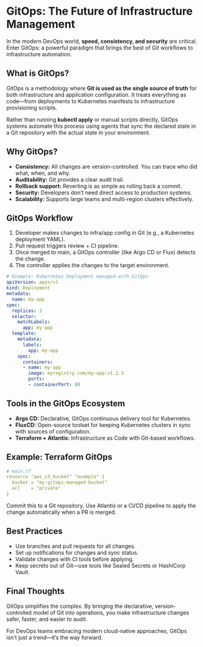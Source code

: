 # **GitOps: The Future of Infrastructure Management**

In the modern DevOps world, **speed, consistency, and security** are critical. Enter GitOps: a powerful paradigm that brings the best of Git workflows to infrastructure automation.  

## **What is GitOps?**

GitOps is a methodology where **Git is used as the single source of truth** for both infrastructure and application configuration. It treats everything as code—from deployments to Kubernetes manifests to infrastructure provisioning scripts. 


Rather than running **kubectl apply** or manual scripts directly, GitOps systems automate this process using agents that sync the declared state in a Git repository with the actual state in your environment. 

## **Why GitOps?**  

* **Consistency:** All changes are version-controlled. You can trace who did what, when, and why.  
* **Auditability:** Git provides a clear audit trail. 
* **Rollback support:** Reverting is as simple as rolling back a commit. 
* **Security:** Developers don’t need direct access to production systems. 
* **Scalability:** Supports large teams and multi-region clusters effectively. 

## **GitOps Workflow** 

1. Developer makes changes to infra/app config in Git (e.g., a Kubernetes deployment YAML). 
2. Pull request triggers review + CI pipeline. 
3. Once merged to main, a GitOps controller (like Argo CD or Flux) detects the change. 
4. The controller applies the changes to the target environment. 

```yaml
# Example: Kubernetes Deployment managed with GitOps 
apiVersion: apps/v1 
kind: Deployment 
metadata: 
  name: my-app 
spec: 
  replicas: 3 
  selector: 
    matchLabels: 
      app: my-app 
  template: 
    metadata: 
      labels: 
        app: my-app 
    spec: 
      containers: 
      - name: my-app 
        image: myregistry.com/my-app:v1.2.3 
        ports: 
        - containerPort: 80 
```
 

## **Tools in the GitOps Ecosystem** 

* **Argo CD:** Declarative, GitOps continuous delivery tool for Kubernetes. 
* **FluxCD:** Open-source toolset for keeping Kubernetes clusters in sync with sources of configuration. 
* **Terraform + Atlantis:** Infrastructure as Code with Git-based workflows. 

## **Example: Terraform GitOps**

```yaml
# main.tf 
resource "aws_s3_bucket" "example" { 
  bucket = "my-gitops-managed-bucket" 
  acl    = "private" 
} 

```

Commit this to a Git repository. Use Atlantis or a CI/CD pipeline to apply the change automatically when a PR is merged. 

 

## **Best Practices** 

* Use branches and pull requests for all changes. 
* Set up notifications for changes and sync status. 
* Validate changes with CI tools before applying. 
* Keep secrets out of Git—use tools like Sealed Secrets or HashiCorp Vault. 


## **Final Thoughts**

GitOps simplifies the complex. By bringing the declarative, version-controlled model of Git into operations, you make infrastructure changes safer, faster, and easier to audit. 

For DevOps teams embracing modern cloud-native approaches, GitOps isn’t just a trend—it’s the way forward. 




